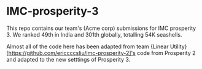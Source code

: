 # IMC-prosperity-3

This repo contains our team's (Acme corp) submissions for IMC prosperity 3.
We ranked 49th in India and 301th globally, totalling 54K seashells.

Almost all of the code here has been adapted from team {Linear Utility}[https://github.com/ericcccsliu/imc-prosperity-2]'s code from Prosperity 2 and adapted to the new setttings of Prosperity 3.
